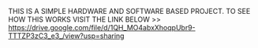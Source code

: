 THIS IS A SIMPLE HARDWARE AND SOFTWARE BASED PROJECT.
TO SEE HOW THIS WORKS VISIT THE LINK BELOW >> https://drive.google.com/file/d/1QH_MO4abxXhoqpUbr9-TTTZP3zC3_e3_/view?usp=sharing
